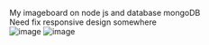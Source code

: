 My imageboard on node js and database mongoDB <br>
Need fix responsive design somewhere <br>
![image](https://user-images.githubusercontent.com/118122990/233673873-eaabbc79-370f-477b-95be-31e57e4aa6be.png)
![image](https://user-images.githubusercontent.com/118122990/233674081-54aa0d41-1b47-4dbd-9f46-87cb85b21e40.png)

